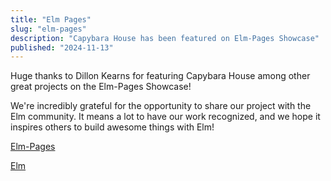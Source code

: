 ```yaml
---
title: "Elm Pages"
slug: "elm-pages"
description: "Capybara House has been featured on Elm-Pages Showcase"
published: "2024-11-13"
---
```


Huge thanks to Dillon Kearns for featuring Capybara House among other great projects on the Elm-Pages Showcase!

We're incredibly grateful for the opportunity to share our project with the Elm community. It means a lot to have our work recognized, and we hope it inspires others to build awesome things with Elm!

[Elm-Pages](https://elm-pages.com/)

[Elm](https://elm-lang.org/)